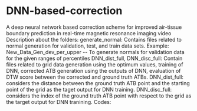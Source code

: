 # DNN-based-correction
A deep neural network based correction scheme for improved air-tissue boundary prediction in real-time magnetic resonance imaging video
Description about the folders:
generate_normal: 
Contains files related to normal generation for validation, test, and train data sets.
Example: New_Data_Gen_dev_per_upper -- To generate normals for validation data for the given ranges of percentiles
DNN_dist_full, DNN_disc_full:
Contain files related to grid data generation using the optimum values, training of DNN, corrected ATB generation using the outputs of DNN, evaluation of DTW score between the corrected and ground truth ATBs.
DNN_dist_full: considers the distance between the ground truth ATB point and  the starting point of the grid as the taget output for DNN training.
DNN_disc_full: considers the index of the ground truth ATB point with respect to the grid as the target output for DNN tranining.
Codes:




